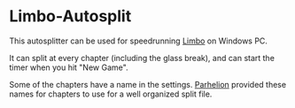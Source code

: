# Limbo-Autosplit
This autosplitter can be used for speedrunning [Limbo](http://playdead.com/games/limbo/) on Windows PC.

It can split at every chapter (including the glass break), and can start the timer when you hit "New Game".

Some of the chapters have a name in the settings. [Parhelion](https://www.speedrun.com/user/p_a_r_h_e_l_i_o_n) provided these names for chapters to use for a well organized split file.
